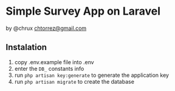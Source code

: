 # Simple Survey App on Laravel

by @chrux chtorrez@gmail.com

## Instalation

1. copy .env.example file into .env
2. enter the `DB_` constants info
3. run `php artisan key:generate` to generate the application key
4. run `php artisan migrate` to create the database